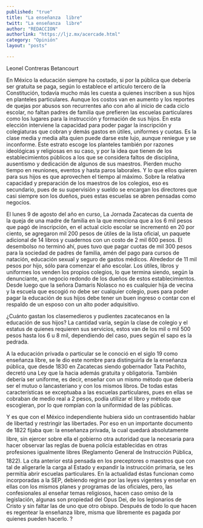 ```yaml
---
published: "true"
title: "La enseñanza  libre"
twitt: "La enseñanza  libre"
author: "REDACCION"
authorlink: "https://ljz.mx/acercade.html"
category: "Opinión"
layout: "posts"

---
```



  Leonel Contreras Betancourt



  En México la educación siempre ha costado, si por la pública que debería ser gratuita se paga, según lo establece el artículo tercero de la Constitución, todavía mucho más les cuesta a quienes inscriben a sus hijos en planteles particulares. Aunque los costos van en aumento y los reportes de quejas por abusos son recurrentes año con año al inicio de cada ciclo escolar, no faltan padres de familia que prefieren las escuelas particulares como los lugares para la instrucción y formación de sus hijos. En esta elección interviene la capacidad para poder pagar la inscripción y colegiaturas que cobran y demás gastos en útiles, uniformes y cuotas. Es la clase media y media alta quien puede darse este lujo, aunque reniegue y se inconforme. Este estrato escoge los planteles también por razones ideológicas y religiosas en su caso, y por la idea que tienen de los establecimientos públicos a los que se considera faltos de disciplina, ausentismo y dedicación de algunos de sus maestros. Pierden mucho tiempo en reuniones, eventos y hasta paros laborales. Y lo que ellos quieren para sus hijos es que aprovechen el tiempo al máximo. Sobre la relativa capacidad y preparación de los maestros de los colegios, eso es secundario, pues de su supervisión y sueldo se encargan los directores que casi siempre son los dueños, pues estas escuelas se abren pensadas como negocios.



  El lunes 9 de agosto del año en curso, La Jornada Zacatecas da cuenta de la queja de una madre de familia en la que menciona que a los 6 mil pesos que pagó de inscripción, en el actual ciclo escolar se incrementó en 20 por ciento, se agregaron mil 200 pesos de útiles de la lista oficial, un paquete adicional de 14 libros y cuadernos con un costo de 2 mil 600 pesos. El desembolso no terminó ahí, pues tuvo que pagar cuotas de mil 300 pesos para la sociedad de padres de familia, amén del pago para cursos de natación, educación sexual y seguro de gastos médicos. Alrededor de 11 mil pesos por hijo, sólo para comenzar el año escolar. Los útiles, libros y uniformes los venden los propios colegios, lo que termina siendo, según la denunciante, un negocio redondo de los dueños de estos establecimientos. Desde luego que la señora Damaris Nolasco no es cualquier hija de vecina y la escuela que escogió no debe ser cualquier colegio, pues para poder pagar la educación de sus hijos debe tener un buen ingreso o contar con el respaldo de un esposo con un alto poder adquisitivo.



  ¿Cuánto gastan los clasemedieros y pudientes zacatecanos en la educación de sus hijos? La cantidad varía, según la clase de colegio y el estatus de quienes requieren sus servicios, estos van de los mil o mil 500 pesos hasta los 6 u 8 mil, dependiendo del caso, pues según el sapo es la pedrada.



  A la educación privada o particular se le conoció en el siglo 19 como enseñanza libre, se le dio este nombre para distinguirla de la enseñanza pública, que desde 1830 en Zacatecas siendo gobernador Tata Pachito, decretó una Ley que la hacia además gratuita y obligatoria. También debería ser uniforme, es decir, enseñar con un mismo método que debería ser el mutuo o lancasteriano y con los mismos libros. De todas estas características se exceptuaba a las escuelas particulares, pues en ellas se cobraban de medio real a 2 pesos, podía utilizar el libro y método que escogieran, por lo que rompían con la uniformidad de las públicas.



  Y es que con el México independiente hubiera sido un contrasentido hablar de libertad y restringir las libertades. Por eso en un importante documento de 1822 fijaba que: la enseñanza privada, la cual quedará absolutamente libre, sin ejercer sobre ella el gobierno otra autoridad que la necesaria para hacer observar las reglas de buena policía establecidas en otras profesiones igualmente libres (Reglamento General de Instrucción Pública, 1822). La cita anterior está pensada en los preceptores o maestros que con tal de aligerarle la carga al Estado y expandir la instrucción primaria, se les permitía abrir escuelas particulares. En la actualidad éstas funcionan como incorporadas a la SEP, debiendo regirse por las leyes vigentes y enseñar en ellas con los mismos planes y programas de las oficiales, pero, las confesionales al enseñar temas religiosos, hacen caso omiso de la legislación, algunas son propiedad del Opus Dei, de los legionarios de Cristo y sin faltar las de uno que otro obispo. Después de todo lo que hacen es regentear la enseñanza libre, misma que libremente es pagada por quienes pueden hacerlo. ?


